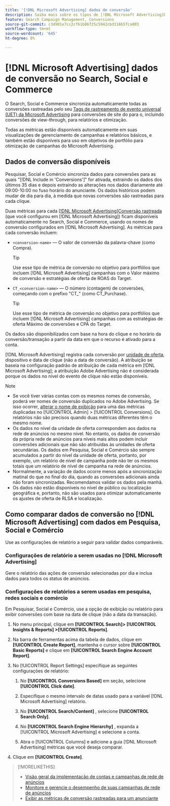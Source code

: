 ```yaml
---
title: '[!DNL Microsoft Advertising] dados de conversão'
description: Saiba mais sobre os tipos de [!DNL Microsoft Advertising]Dados de conversão rastreados pelo disponíveis no Search, Social e Commerce.
feature: Search Campaign Management, Conversions
source-git-commit: c3d901e7cc2cf61b86f25c5942cbd116b5fca003
workflow-type: tm+mt
source-wordcount: '645'
ht-degree: 0%

---
```


# [!DNL Microsoft Advertising] dados de conversão no Search, Social e Commerce

O Search, Social e Commerce sincroniza automaticamente todas as conversões rastreadas pelo seu [Tags de rastreamento de evento universal (UET) da Microsoft Advertising](https://about.ads.microsoft.com/solutions/tools/universal-event-tracking) para conversões de site do para o, incluindo conversões de view-through, para relatórios e otimização.

Todas as métricas estão disponíveis automaticamente em suas visualizações de gerenciamento de campanhas e relatórios básicos, e também estão disponíveis para uso em objetivos de portfólio para otimização de campanhas do Microsoft Advertising.

## Dados de conversão disponíveis

Pesquisar, Social e Comércio sincroniza dados para conversões para as quais &quot;[!DNL Include in 'Conversions']&quot; for ativada, extraindo os dados dos últimos 35 dias e depois extraindo as alterações nos dados diariamente até 09:00-10:00 no fuso horário do anunciante. Os dados históricos podem mudar de dia para dia, à medida que novas conversões são rastreadas para cada clique.

Duas métricas para cada [[!DNL Microsoft Advertising]Conversão rastreada](https://help.ads.microsoft.com/apex/index/3/en-us/n5012) (que você configurou em [!DNL Microsoft Advertising]) ficam disponíveis automaticamente no Search, Social e Commerce, usando os nomes de conversão configurados em [!DNL Microsoft Advertising]. As métricas para cada conversão incluem:

* `<conversion-name>` — O valor de conversão da palavra-chave (como Compra).

  >[!TIP]
  >
  >Use esse tipo de métrica de conversão no objetivo para portfólios que incluem [!DNL Microsoft Advertising] campanhas com o Valor máximo de conversão e estratégias de oferta de ROAS do Target.

* `CT_<conversion-name>` — O número (contagem) de conversões, começando com o prefixo &quot;CT_&quot; (como CT_Purchase).

  >[!TIP]
  >
  >Use esse tipo de métrica de conversão no objetivo para portfólios que incluem [!DNL Microsoft Advertising] campanhas com as estratégias de oferta Máximo de conversões e CPA do Target.

Os dados são disponibilizados com base na hora do clique e no horário da conversão/transação a partir da data em que o recurso é ativado para a conta.

[!DNL Microsoft Advertising] registra cada conversão por [unidade de oferta](/help/search-social-commerce/glossary.md#a-b), dispositivo e data de clique (não a data de conversão). A atribuição se baseia na configuração padrão de atribuição de cada métrica em [!DNL Microsoft Advertising]; a atribuição Adobe Advertising não é considerada porque os dados no nível do evento de clique não estão disponíveis.

>[!NOTE]
>
>* Se você tiver várias contas com os mesmos nomes de conversão, poderá ver nomes de conversão duplicados no Adobe Advertising. Se isso ocorrer, [alterar o nome de exibição](/help/search-social-commerce/admin/conversion-metrics/conversion-metric-edit-display-name.md) para uma das métricas duplicadas no [!UICONTROL Admin] > [!UICONTROL Conversions]. Os relatórios não são precisos quando duas métricas diferentes têm o mesmo nome.
>* Os dados no nível da unidade de oferta correspondem aos dados na rede de anúncios no mesmo nível. No entanto, os dados de conversão da própria rede de anúncios para níveis mais altos podem incluir conversões adicionais que não são atribuídas às unidades de oferta secundárias. Os dados em Pesquisa, Social e Comércio são sempre acumulados a partir do nível da unidade de oferta, portanto, por exemplo, um relatório de nível de campanha pode não ter os mesmos totais que um relatório de nível de campanha na rede de anúncios.
>* Normalmente, a variação de dados ocorre menos após a sincronização matinal do que no final do dia, quando as conversões adicionais ainda não foram sincronizadas. Recomendamos validar os dados pela manhã.
>* Os dados não estão disponíveis no nível de público ou localização geográfica e, portanto, não são usados para otimizar automaticamente os ajustes de oferta de RLSA e localização.

## Como comparar dados de conversão no [!DNL Microsoft Advertising] com dados em Pesquisa, Social e Comércio

Use as configurações de relatório a seguir para validar dados comparáveis.

### Configurações de relatório a serem usadas no [!DNL Microsoft Advertising]

Gere o relatório das ações de conversão selecionadas por dia e inclua dados para todos os status de anúncios.

### Configurações de relatórios a serem usadas em pesquisa, redes sociais e comércio

Em Pesquisar, Social e Comércio, use a opção de exibição ou relatório para exibir conversões com base na data de clique (não a data da transação).

1. No menu principal, clique em **[!UICONTROL Search]> [!UICONTROL Insights & Reports] >[!UICONTROL Reports]**.

1. Na barra de ferramentas acima da tabela de dados, clique em **[!UICONTROL Create Report]**, mantenha o cursor sobre **[!UICONTROL Basic Reports]** e clique em **[!UICONTROL Search Engine Account Report]**.

1. No [!UICONTROL Report Settings] especifique as seguintes configurações de relatório:

   1. No **[!UICONTROL Conversions Based]** em seção, selecione **[!UICONTROL Click date]**.

   1. Especifique o mesmo intervalo de datas usado para a variável [!DNL Microsoft Advertising] relatório.

   1. No **[!UICONTROL Search/Content]** , selecione **[!UICONTROL Search Only]**.

   1. No **[!UICONTROL Search Engine Hierarchy]** , expanda a [!UICONTROL Microsoft Advertising] e selecione a conta.

   1. Abra o [!UICONTROL Columns] e adicione a guia [!DNL Microsoft Advertising] métricas que você deseja comparar.

1. Clique em **[!UICONTROL Create]**.

>[!MORELIKETHIS]
>
>* [Visão geral da implementação de contas e campanhas de rede de anúncios](campaign-implemention-overview.md)
>* [Monitore e gerencie o desempenho de suas campanhas de rede de anúncios](monitor-performance-campaigns.md)
>* [Exibir as métricas de conversão rastreadas para um anunciante](/help/search-social-commerce/admin/conversion-metrics/conversion-metric-view-tracked.md)
